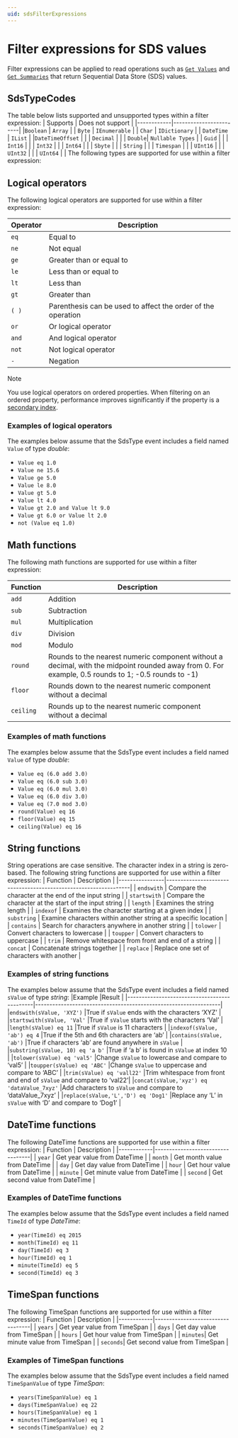 ```yaml
---
uid: sdsFilterExpressions
---
```


# Filter expressions for SDS values
Filter expressions can be applied to read operations such as [`Get Values`](xref:sdsReadingDataApi#get-values) and [`Get Summaries`](xref:sdsReadingDataApi#get-summaries) that return Sequential Data Store (SDS) values.


## SdsTypeCodes
The table below lists supported and unsupported types within a filter expression:
| Supports  | Does not support        |
|------------|------------------------|
|``Boolean``    |   ``Array``       |
| ``Byte``    |     ``IEnumerable``       |
| ``Char``    |              ``IDictionary``     |
| ``DateTime``  |             ``IList``         |
|``DateTimeOffset``  |          |
| ``Decimal``   |         |
|  ``Double``| ``Nullable Types`` |
| ``Guid`` |                              |
| ``Int16``  |                             |
| ``Int32``   |                                |
| ``Int64``  |                             |
|  ``Sbyte`` |                                |
| ``String``   |                                 |
| ``Timespan`` |                                |
| ``UInt16``  |                                 |
| ``UInt32``   |                                 |
| ``UInt64``  |                                       |
The following types are supported for use within a filter expression:

## Logical operators
The following logical operators are supported for use within a filter
expression:

| Operator   | Description                                             |
|------------|-----------------------------------------------------|
| ``eq``     | Equal to                                            |
| ``ne``     | Not equal                                           |
| ``ge``     | Greater than or equal to                            |
| ``le``     | Less than or equal to                               |
| ``lt``     | Less than                                           |
| ``gt``     | Greater than                                        |
| ``( )``    | Parenthesis can be used to affect the order of the operation |
| ``or``     | Or logical operator                                 |
| ``and``    | And logical operator                                |
| ``not``    | Not logical operator                                |
| ``-``      | Negation                                            |

> [!NOTE]
> You use logical operators on ordered properties.
> When filtering on an ordered property, performance improves significantly if the property is a [secondary index](xref:sdsIndexes#secondary-indexes).   

### Examples of logical operators
The examples below assume that the SdsType event includes a field named ``Value`` of type *double*: 
- ``Value eq 1.0``
- ``Value ne 15.6``
- ``Value ge 5.0``
- ``Value le 8.0``
- ``Value gt 5.0``
- ``Value lt 4.0``
- ``Value gt 2.0 and Value lt 9.0``
- ``Value gt 6.0 or Value lt 2.0``
- ``not (Value eq 1.0)``

## Math functions
The following math functions are supported for use within a filter
expression:

| Function  | Description                 |
|-----------|-------------------------|
| ``add``   | Addition                |
| ``sub``   | Subtraction             |
| ``mul``   | Multiplication          |
| ``div``   | Division                |
| ``mod``   | Modulo                  |
| ``round`` | Rounds to the nearest numeric component without a decimal, with the midpoint rounded away from 0. For example, 0.5 rounds to 1; -0.5 rounds to -1) |
| ``floor`` | Rounds down to the nearest numeric component without a decimal |
|``ceiling``| Rounds up to the nearest numeric component without a decimal |

### Examples of math functions
The examples below assume that the SdsType event includes a field named ``Value`` of type *double*: 
- ``Value eq (6.0 add 3.0)``
- ``Value eq (6.0 sub 3.0)``
- ``Value eq (6.0 mul 3.0)``
- ``Value eq (6.0 div 3.0)``
- ``Value eq (7.0 mod 3.0)``
- ``round(Value) eq 16``
- ``floor(Value) eq 15``
- ``ceiling(Value) eq 16``

## String functions
String operations are case sensitive. The character index in a string is
zero-based. The following string functions are supported for use within a
filter expression:
| Function       | Description                                                         |
|----------------|-----------------------------------------------------------------|
| ``endswith``   | Compare the character at the end of the input string            |
| ``startswith`` | Compare the character at the start of the input string          |
| ``length``     | Examines the string length                                      |
| ``indexof``    | Examines the character starting at a given index                |
| ``substring``  | Examine characters within another string at a specific location |
| ``contains``	 | Search for characters anywhere in another string                |
| ``tolower``    | Convert characters to lowercase                                 |
| ``toupper``    | Convert characters to uppercase                                 |
| ``trim``       | Remove whitespace from front and end of a string                |
| ``concat``     | Concatenate strings together                                    |
| ``replace``    | Replace one set of characters with another                      |

### Examples of string functions
The examples below assume that the SdsType event includes a field named ``sValue`` of type *string*: 
|Example                                      |Result                                                           |
|---------------------------------------------|-----------------------------------------------------------------|
|``endswith(sValue, 'XYZ')``                  |True if ``sValue`` ends with the characters ‘XYZ’                |
|``startswith(sValue, 'Val'``                 |True if ``sValue`` starts with the characters ‘Val’              |
|``length(sValue) eq 11``                     |True if ``sValue`` is 11 characters                              |
|``indexof(sValue, 'ab') eq 4``               |True if the 5th and 6th characters are ‘ab’                      |
|``contains(sValue, 'ab')``                   |True if characters ‘ab’ are found anywhere in ``sValue``         |
|``substring(sValue, 10) eq 'a b'``           |True if ‘a b’ is found in ``sValue`` at index 10                 |
|``tolower(sValue) eq 'val5'``                |Change ``sValue`` to lowercase and compare to ‘val5’             |
|``toupper(sValue) eq 'ABC'``                 |Change ``sValue`` to uppercase and compare to ‘ABC’              |
|``trim(sValue) eq 'vall22'``                 |Trim whitespace from front and end of ``sValue`` and compare to ‘val22’|
|``concat(sValue,'xyz') eq 'dataValue_7xyz'`` |Add characters to ``sValue`` and compare to ‘dataValue_7xyz’     |
|``replace(sValue,'L','D') eq 'Dog1'``        |Replace any ‘L’ in ``sValue`` with ‘D’ and compare to ‘Dog1’     |

## DateTime functions
The following DateTime functions are supported for use within a filter
expression:
| Function   | Description                          |
|------------|----------------------------------|
| ``year``   | Get year value from DateTime     |
| ``month``  | Get month value from DateTime    |
| ``day``    | Get day value from DateTime      |
| ``hour``   | Get hour value from DateTime     |
| ``minute`` | Get minute value from DateTime   |
| ``second`` | Get second value from DateTime   |

### Examples of DateTime functions
The examples below assume that the SdsType event includes a field named
``TimeId`` of type *DateTime*:
-  ``year(TimeId) eq 2015``
-  ``month(TimeId) eq 11``
-  ``day(TimeId) eq 3``
-  ``hour(TimeId) eq 1``
-  ``minute(TimeId) eq 5``
-  ``second(TimeId) eq 3``

## TimeSpan functions
The following TimeSpan functions are supported for use within a filter
expression:
| Function   | Description                          |
|------------|----------------------------------|
| ``years``  | Get year value from TimeSpan     |
| ``days``   | Get day value from TimeSpan      |
| ``hours``  | Get hour value from TimeSpan     |
| ``minutes``| Get minute value from TimeSpan   |
| ``seconds``| Get second value from TimeSpan   |

### Examples of TimeSpan functions
The examples below assume that the SdsType event includes a field named
``TimeSpanValue`` of type *TimeSpan*:
-  ``years(TimeSpanValue) eq 1``
-  ``days(TimeSpanValue) eq 22``
-  ``hours(TimeSpanValue) eq 1``
-  ``minutes(TimeSpanValue) eq 1``
-  ``seconds(TimeSpanValue) eq 2``
